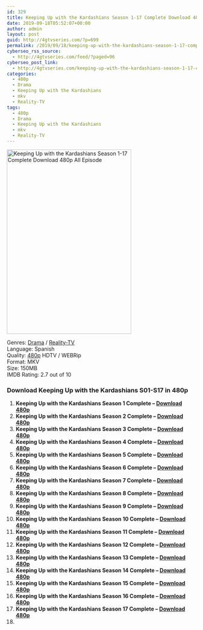 ```yaml
---
id: 329
title: Keeping Up with the Kardashians Season 1-17 Complete Download 480p All Episode
date: 2019-09-18T05:52:07+00:00
author: admin
layout: post
guid: http://4gtvseries.com/?p=699
permalink: /2019/09/18/keeping-up-with-the-kardashians-season-1-17-complete-download-480p-all-episode-3/
cyberseo_rss_source:
  - http://4gtvseries.com/feed/?paged=96
cyberseo_post_link:
  - http://4gtvseries.com/keeping-up-with-the-kardashians-season-1-17-complete-download-480p-all-episode/
categories:
  - 480p
  - Drama
  - Keeping Up with the Kardashians
  - mkv
  - Reality-TV
tags:
  - 480p
  - Drama
  - Keeping Up with the Kardashians
  - mkv
  - Reality-TV
---
```

<img loading="lazy" class="aligncenter" src="https://2.bp.blogspot.com/-5Ux7sSqDsPU/XYHEsw6LIqI/AAAAAAAABt0/5Xi2CWXnLZEgRSQisAk7e1Z_TX6XhjIMwCK4BGAYYCw/s1600/Keeping%2BUp%2Bwith%2Bthe%2BKardashians%2BSeason%2B1-17.jpg" alt="Keeping Up with the Kardashians Season 1-17 Complete Download 480p All Episode" width="330" height="488" />

Genres:&nbsp;<a href="http://4gtvseries.com/tag/drama/" data-wpel-link="internal">Drama</a> / <a href="http://4gtvseries.com/tag/reality-tv/" data-wpel-link="internal">Reality-TV</a>  
Language: Spanish  
Quality:&nbsp;<a href="http://4gtvseries.com/tag/480p/" data-wpel-link="internal">480p</a> HDTV / WEBRip  
Format: MKV  
Size: 150MB  
IMDB Rating: 2.7 out of 10

### **Download Keeping Up with the Kardashians S01-S17 in 480p**

  1. **Keeping Up with the Kardashians Season 1 Complete – <a href="http://dl480p.xyz/477/01/" data-wpel-link="external" target="_blank" rel="nofollow external noopener noreferrer" class="wpel-icon-left"><i class="wpel-icon fa fa-download" aria-hidden="true"></i>Download 480p</a>**
  2. **Keeping Up with the Kardashians Season 2 Complete – <a href="http://dl480p.xyz/477/02/" data-wpel-link="external" target="_blank" rel="nofollow external noopener noreferrer" class="wpel-icon-left"><i class="wpel-icon fa fa-download" aria-hidden="true"></i>Download 480p</a>**
  3. **Keeping Up with the Kardashians Season 3 Complete – <a href="http://dl480p.xyz/477/03/" data-wpel-link="external" target="_blank" rel="nofollow external noopener noreferrer" class="wpel-icon-left"><i class="wpel-icon fa fa-download" aria-hidden="true"></i>Download 480p</a>**
  4. **Keeping Up with the Kardashians Season 4 Complete – <a href="http://dl480p.xyz/477/04/" data-wpel-link="external" target="_blank" rel="nofollow external noopener noreferrer" class="wpel-icon-left"><i class="wpel-icon fa fa-download" aria-hidden="true"></i>Download 480p</a>**
  5. **Keeping Up with the Kardashians Season 5 Complete – <a href="http://dl480p.xyz/477/05/" data-wpel-link="external" target="_blank" rel="nofollow external noopener noreferrer" class="wpel-icon-left"><i class="wpel-icon fa fa-download" aria-hidden="true"></i>Download 480p</a>**
  6. **Keeping Up with the Kardashians Season 6 Complete – <a href="http://dl480p.xyz/477/06/" data-wpel-link="external" target="_blank" rel="nofollow external noopener noreferrer" class="wpel-icon-left"><i class="wpel-icon fa fa-download" aria-hidden="true"></i>Download 480p</a>**
  7. **Keeping Up with the Kardashians Season 7 Complete – <a href="http://dl480p.xyz/477/07/" data-wpel-link="external" target="_blank" rel="nofollow external noopener noreferrer" class="wpel-icon-left"><i class="wpel-icon fa fa-download" aria-hidden="true"></i>Download 480p</a>**
  8. **Keeping Up with the Kardashians Season 8 Complete – <a href="http://dl480p.xyz/477/08/" data-wpel-link="external" target="_blank" rel="nofollow external noopener noreferrer" class="wpel-icon-left"><i class="wpel-icon fa fa-download" aria-hidden="true"></i>Download 480p</a>**
  9. **Keeping Up with the Kardashians Season 9 Complete – <a href="http://dl480p.xyz/477/09/" data-wpel-link="external" target="_blank" rel="nofollow external noopener noreferrer" class="wpel-icon-left"><i class="wpel-icon fa fa-download" aria-hidden="true"></i>Download 480p</a>**
 10. **Keeping Up with the Kardashians Season 10 Complete – <a href="http://dl480p.xyz/477/10/" data-wpel-link="external" target="_blank" rel="nofollow external noopener noreferrer" class="wpel-icon-left"><i class="wpel-icon fa fa-download" aria-hidden="true"></i>Download 480p</a>**
 11. **Keeping Up with the Kardashians Season 11 Complete – <a href="http://dl480p.xyz/477/11/" data-wpel-link="external" target="_blank" rel="nofollow external noopener noreferrer" class="wpel-icon-left"><i class="wpel-icon fa fa-download" aria-hidden="true"></i>Download 480p</a>**
 12. **Keeping Up with the Kardashians Season 12 Complete – <a href="http://dl480p.xyz/477/12/" data-wpel-link="external" target="_blank" rel="nofollow external noopener noreferrer" class="wpel-icon-left"><i class="wpel-icon fa fa-download" aria-hidden="true"></i>Download 480p</a>**
 13. **Keeping Up with the Kardashians Season 13 Complete – <a href="http://dl480p.xyz/477/13/" data-wpel-link="external" target="_blank" rel="nofollow external noopener noreferrer" class="wpel-icon-left"><i class="wpel-icon fa fa-download" aria-hidden="true"></i>Download 480p</a>**
 14. **Keeping Up with the Kardashians Season 14 Complete – <a href="http://dl480p.xyz/477/14/" data-wpel-link="external" target="_blank" rel="nofollow external noopener noreferrer" class="wpel-icon-left"><i class="wpel-icon fa fa-download" aria-hidden="true"></i>Download 480p</a>**
 15. **Keeping Up with the Kardashians Season 15 Complete – <a href="http://dl480p.xyz/477/15/" data-wpel-link="external" target="_blank" rel="nofollow external noopener noreferrer" class="wpel-icon-left"><i class="wpel-icon fa fa-download" aria-hidden="true"></i>Download 480p</a>**
 16. **Keeping Up with the Kardashians Season 16 Complete – <a href="http://dl480p.xyz/477/16/" data-wpel-link="external" target="_blank" rel="nofollow external noopener noreferrer" class="wpel-icon-left"><i class="wpel-icon fa fa-download" aria-hidden="true"></i>Download 480p</a>**
 17. **Keeping Up with the Kardashians Season 17 Complete – <a href="http://dl480p.xyz/477/17/" data-wpel-link="external" target="_blank" rel="nofollow external noopener noreferrer" class="wpel-icon-left"><i class="wpel-icon fa fa-download" aria-hidden="true"></i>Download 480p</a>**
 18. 

<div align="center">
</div>